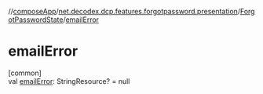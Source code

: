 //[composeApp](../../../index.md)/[net.decodex.dcp.features.forgotpassword.presentation](../index.md)/[ForgotPasswordState](index.md)/[emailError](email-error.md)

# emailError

[common]\
val [emailError](email-error.md): StringResource? = null
